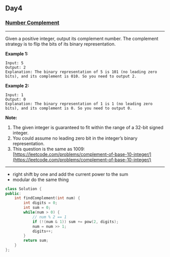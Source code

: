 ## Day4

### [Number Complement](https://leetcode.com/explore/challenge/card/may-leetcoding-challenge/534/week-1-may-1st-may-7th/3319/)

---

Given a positive integer, output its complement number. The complement strategy is to flip the bits of its binary representation.

**Example 1:**
```
Input: 5
Output: 2
Explanation: The binary representation of 5 is 101 (no leading zero bits), and its complement is 010. So you need to output 2.
 ```

**Example 2:**
```
Input: 1
Output: 0
Explanation: The binary representation of 1 is 1 (no leading zero bits), and its complement is 0. So you need to output 0.
 ```

**Note:**

1. The given integer is guaranteed to fit within the range of a 32-bit signed integer.
2. You could assume no leading zero bit in the integer’s binary representation.
3. This question is the same as 1009: [https://leetcode.com/problems/complement-of-base-10-integer/](https://leetcode.com/problems/complement-of-base-10-integer/)

---

- right shift by one and add the current power to the sum
- modular do the same thing

```cpp
class Solution {
public:
    int findComplement(int num) {
        int digits = 0;
        int sum = 0;
        while(num > 0) {
            // num % 2 == 1
            if (!(num & 1)) sum += pow(2, digits);
            num = num >> 1;
            digits++;
        }
        return sum;
    }
};
```